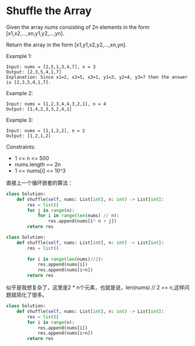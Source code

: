 # Shuffle the Array

Given the array nums consisting of 2n elements in the form [x1,x2,...,xn,y1,y2,...,yn].

Return the array in the form [x1,y1,x2,y2,...,xn,yn].

Example 1:

```text
Input: nums = [2,5,1,3,4,7], n = 3
Output: [2,3,5,4,1,7] 
Explanation: Since x1=2, x2=5, x3=1, y1=3, y2=4, y3=7 then the answer is [2,3,5,4,1,7].
```

Example 2:

```text
Input: nums = [1,2,3,4,4,3,2,1], n = 4
Output: [1,4,2,3,3,2,4,1]
```

Example 3:

```text
Input: nums = [1,1,2,2], n = 2
Output: [1,2,1,2]
```

Constraints:

- 1 <= n <= 500
- nums.length == 2n
- 1 <= nums[i] <= 10^3

直接上一个循环嵌套的算法：

```python
class Solution:
    def shuffle(self, nums: List[int], n: int) -> List[int]:
        res = list()
        for j in range(n):
            for i in range(len(nums) // n):            
                res.append(nums[i* n + j])
        return res
```

```python
class Solution:
    def shuffle(self, nums: List[int], n: int) -> List[int]:
        res = list()
        
        for i in range(len(nums)//2):
            res.append(nums[i])
            res.append(nums[i+n])
        return res
```

似乎是我想复杂了，这里是2 * n个元素，也就是说，len(nums) // 2 == n,这样问题就简化了很多。

```python
class Solution:
    def shuffle(self, nums: List[int], n: int) -> List[int]:
        res = list()
        for i in range(n):
            res.append(nums[i])
            res.append(nums[i+n])
        return res
```
